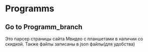 # Programms

## Go to Programm_branch

Это парсер страницы сайта Мвидео с планшетами в наличии со скидкой.
Также файлы записаны в json файлы(для удобства)
